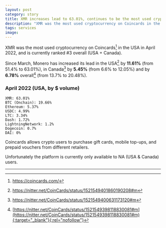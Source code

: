 ```yaml
---
layout: post
category: story
title: XMR increases lead to 63.01%, continues to be the most used crypto on Coincards in the USA in April 2022
description: "XMR was the most used cryptocurrency on Coincards in the USA in April 2022, and is currently ranked #3 overall (USA + Canada)."
tags: services
image: 
---
```


XMR was the most used cryptocurrency on Coincards[^1] in the USA in April 2022, and is currently ranked #3 overall (USA + Canada).

Since March, Monero has increased its lead in the USA[^2] by **11.61%** (from 51.4% to 63.01%), in Canada[^3] by **5.45%** (from 6.6% to 12.05%) and by **6.78%** overall[^4] (from 13.7% to 20.48%).

### April 2022 (USA, by $ volume)

```
XMR: 63.01%
BTC (Onchain): 19.66%
Ethereum: 5.37%
USDC: 4.99%
LTC: 3.34%
Dash: 1.72%
LightningNetwork: 1.2%
Dogecoin: 0.7%
DAI: 0%
```

Coincards allows crypto users to purchase gift cards, mobile top-ups, and prepaid vouchers from different retailers.

Unfortunately the platform is currently only available to NA (USA & Canada) users.

---

[^1]: https://coincards.com/
[^2]: https://nitter.net/CoinCards/status/1521549401860190208#m
[^3]: https://nitter.net/CoinCards/status/1521549400631173120#m
[^4]: [https://nitter.net/CoinCards/status/1521549398118830081#m](https://nitter.net/CoinCards/status/1521549398118830081#m){:target="_blank"}{:rel="nofollow"}
